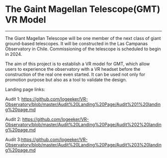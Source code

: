 # The Gaint Magellan Telescope(GMT) VR Model
---------------------------------------
The Giant Magellan Telescope will be one member of the next class of giant ground-based telescopes. It will be constructed in the Las Campanas Observatory in Chile. Commissioning of the telescope is scheduled to begin in 2024. 

The aim of this project is to establish a VR model for GMT, which allow users to experience the observatory with a VR headset before the construction of the real one even started. It can be used not only for promotion purpose but also as a tool to validate the design.

Landing page links: 

Audit 1: https://github.com/logeeker/VR-Observatory/blob/master/Audit%20Landing%20Page/Audit%201%20landing%20page.md 

Audit 2: https://github.com/logeeker/VR-Observatory/blob/master/Audit%20Landing%20Page/Audit%202%20landing%20page.md

Audit 3:https://github.com/logeeker/VR-Observatory/blob/master/Audit%20Landing%20Page/Audit%203%20landing%20page.md
